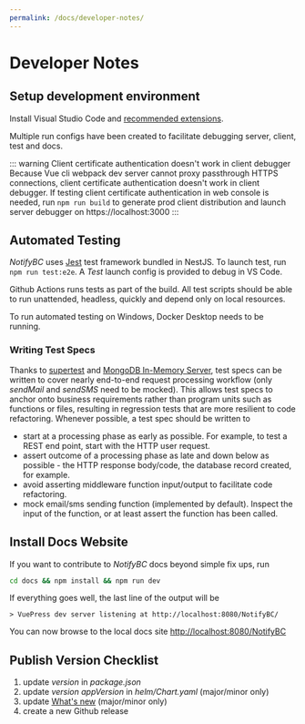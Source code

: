 ```yaml
---
permalink: /docs/developer-notes/
---
```


# Developer Notes

## Setup development environment

Install Visual Studio Code and [recommended extensions](https://github.com/bcgov/NotifyBC/blob/main/.vscode/extensions.json).

Multiple run configs have been created to facilitate debugging server, client, test and docs.

::: warning Client certificate authentication doesn't work in client debugger
Because Vue cli webpack dev server cannot proxy passthrough HTTPS connections, client certificate authentication doesn't work in client debugger. If testing client certificate authentication in web console is needed, run `npm run build` to generate prod client distribution and launch server debugger on https://localhost:3000
:::

## Automated Testing

_NotifyBC_ uses [Jest](https://jestjs.io/) test framework bundled in NestJS. To launch test, run `npm run test:e2e`. A _Test_ launch config is provided to debug in VS Code.

Github Actions runs tests as part of the build. All test scripts should be able to run unattended, headless, quickly and depend only on local resources.

To run automated testing on Windows, Docker Desktop needs to be running.

### Writing Test Specs

Thanks to [supertest](https://github.com/visionmedia/supertest) and [MongoDB In-Memory Server](https://github.com/nodkz/mongodb-memory-server), test specs can be written to cover nearly end-to-end request processing workflow (only _sendMail_ and _sendSMS_ need to be mocked). This allows test specs to anchor onto business requirements rather than program units such as functions or files, resulting in regression tests that are more resilient to code refactoring.
Whenever possible, a test spec should be written to

- start at a processing phase as early as possible. For example, to test a REST end point, start with the HTTP user request.
- assert outcome of a processing phase as late and down below as possible - the HTTP response body/code, the database record created, for example.
- avoid asserting middleware function input/output to facilitate code refactoring.
- mock email/sms sending function (implemented by default). Inspect the input of the function, or at least assert the function has been called.

## Install Docs Website

If you want to contribute to _NotifyBC_ docs beyond simple fix ups, run

```sh
cd docs && npm install && npm run dev
```

If everything goes well, the last line of the output will be

```
> VuePress dev server listening at http://localhost:8080/NotifyBC/
```

You can now browse to the local docs site [http://localhost:8080/NotifyBC](http://localhost:8080/NotifyBC/)

## Publish Version Checklist

1. update _version_ in _package.json_
2. update _version_ _appVersion_ in _helm/Chart.yaml_ (major/minor only)
3. update [What's new](../getting-started/what's-new.md) (major/minor only)
4. create a new Github release
